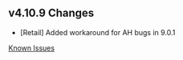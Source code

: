 ## v4.10.9 Changes

* [Retail] Added workaround for AH bugs in 9.0.1

[Known Issues](http://support.tradeskillmaster.com/display/KB/TSM4+Currently+Known+Issues)
